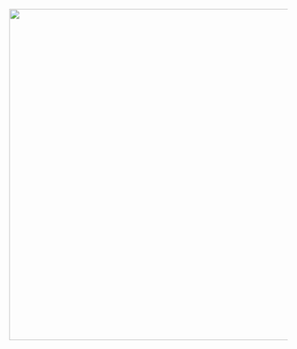 <p align="center">
  <!--<a href="https://ji-mango.github.io/">-->
  <a href="https://jimango.tistory.com/">
    <img src="https://user-images.githubusercontent.com/65328066/102466906-fb45f180-4092-11eb-9e3f-d3ac08039807.png" width="600">
  </a>
</p>


<!--
**ji-mango/ji-mango** is a ✨ _special_ ✨ repository because its `README.md` (this file) appears on your GitHub profile.

Here are some ideas to get you started:

- 🔭 I’m currently working on ...
- 🌱 I’m currently learning ...
- 👯 I’m looking to collaborate on ...
- 🤔 I’m looking for help with ...
- 💬 Ask me about ...
- 📫 How to reach me: ...
- 😄 Pronouns: ...
- ⚡ Fun fact: ...
- 
-->
